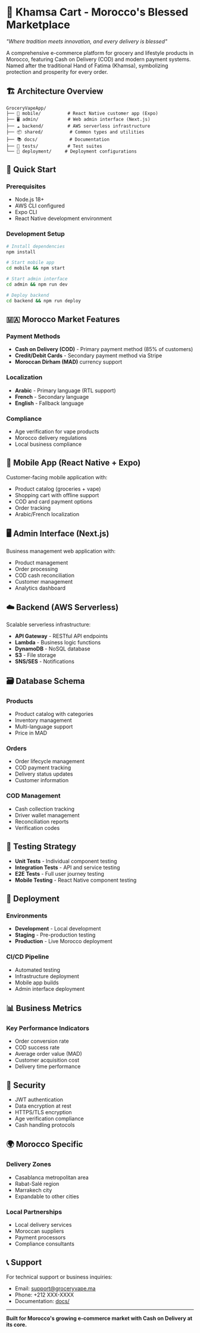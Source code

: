 # 🪬 Khamsa Cart - Morocco's Blessed Marketplace

*"Where tradition meets innovation, and every delivery is blessed"*

A comprehensive e-commerce platform for grocery and lifestyle products in Morocco, featuring Cash on Delivery (COD) and modern payment systems. Named after the traditional Hand of Fatima (Khamsa), symbolizing protection and prosperity for every order.

## 🏗️ Architecture Overview

```
GroceryVapeApp/
├── 📱 mobile/          # React Native customer app (Expo)
├── 🖥️ admin/           # Web admin interface (Next.js)
├── ☁️ backend/         # AWS serverless infrastructure
├── 📦 shared/          # Common types and utilities
├── 📚 docs/            # Documentation
├── 🧪 tests/           # Test suites
└── 🚀 deployment/     # Deployment configurations
```

## 🚀 Quick Start

### Prerequisites
- Node.js 18+
- AWS CLI configured
- Expo CLI
- React Native development environment

### Development Setup
```bash
# Install dependencies
npm install

# Start mobile app
cd mobile && npm start

# Start admin interface  
cd admin && npm run dev

# Deploy backend
cd backend && npm run deploy
```

## 🇲🇦 Morocco Market Features

### Payment Methods
- **Cash on Delivery (COD)** - Primary payment method (85% of customers)
- **Credit/Debit Cards** - Secondary payment method via Stripe
- **Moroccan Dirham (MAD)** currency support

### Localization
- **Arabic** - Primary language (RTL support)
- **French** - Secondary language  
- **English** - Fallback language

### Compliance
- Age verification for vape products
- Morocco delivery regulations
- Local business compliance

## 📱 Mobile App (React Native + Expo)

Customer-facing mobile application with:
- Product catalog (groceries + vape)
- Shopping cart with offline support
- COD and card payment options
- Order tracking
- Arabic/French localization

## 🖥️ Admin Interface (Next.js)

Business management web application with:
- Product management
- Order processing
- COD cash reconciliation
- Customer management
- Analytics dashboard

## ☁️ Backend (AWS Serverless)

Scalable serverless infrastructure:
- **API Gateway** - RESTful API endpoints
- **Lambda** - Business logic functions
- **DynamoDB** - NoSQL database
- **S3** - File storage
- **SNS/SES** - Notifications

## 🗃️ Database Schema

### Products
- Product catalog with categories
- Inventory management
- Multi-language support
- Price in MAD

### Orders
- Order lifecycle management
- COD payment tracking
- Delivery status updates
- Customer information

### COD Management
- Cash collection tracking
- Driver wallet management
- Reconciliation reports
- Verification codes

## 🧪 Testing Strategy

- **Unit Tests** - Individual component testing
- **Integration Tests** - API and service testing
- **E2E Tests** - Full user journey testing
- **Mobile Testing** - React Native component testing

## 🚀 Deployment

### Environments
- **Development** - Local development
- **Staging** - Pre-production testing
- **Production** - Live Morocco deployment

### CI/CD Pipeline
- Automated testing
- Infrastructure deployment
- Mobile app builds
- Admin interface deployment

## 📊 Business Metrics

### Key Performance Indicators
- Order conversion rate
- COD success rate
- Average order value (MAD)
- Customer acquisition cost
- Delivery time performance

## 🔐 Security

- JWT authentication
- Data encryption at rest
- HTTPS/TLS encryption
- Age verification compliance
- Cash handling protocols

## 🌍 Morocco Specific

### Delivery Zones
- Casablanca metropolitan area
- Rabat-Salé region
- Marrakech city
- Expandable to other cities

### Local Partnerships
- Local delivery services
- Moroccan suppliers
- Payment processors
- Compliance consultants

## 📞 Support

For technical support or business inquiries:
- Email: support@groceryvape.ma
- Phone: +212 XXX-XXXX
- Documentation: [docs/](./docs/)

---

**Built for Morocco's growing e-commerce market with Cash on Delivery at its core.**